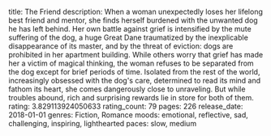 title: The Friend
description: When a woman unexpectedly loses her lifelong best friend and mentor, she finds herself burdened with the unwanted dog he has left behind. Her own battle against grief is intensified by the mute suffering of the dog, a huge Great Dane traumatized by the inexplicable disappearance of its master, and by the threat of eviction: dogs are prohibited in her apartment building. While others worry that grief has made her a victim of magical thinking, the woman refuses to be separated from the dog except for brief periods of time. Isolated from the rest of the world, increasingly obsessed with the dog's care, determined to read its mind and fathom its heart, she comes dangerously close to unraveling. But while troubles abound, rich and surprising rewards lie in store for both of them.
rating: 3.829113924050633
rating_count: 79
pages: 226
release_date: 2018-01-01
genres: Fiction, Romance
moods: emotional, reflective, sad, challenging, inspiring, lighthearted
paces: slow, medium